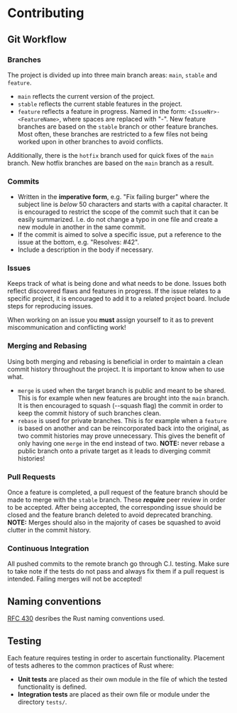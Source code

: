 # Contributing

## Git Workflow

### Branches
The project is divided up into three main branch areas: `main`, `stable` and `feature`. 
- `main` reflects the current version of the project.
- `stable` reflects the current stable features in the project.
- `feature` reflects a feature in progress. Named in the form: `<IssueNr>-<FeatureName>`, where spaces are replaced with "-". New feature branches are based on the `stable` branch or other feature branches. Most often, these branches are restricted to a few files not being worked upon in other branches to avoid conflicts.

Additionally, there is the `hotfix` branch used for quick fixes of the `main` branch. New hotfix branches are based on the `main` branch as a result. 

### Commits
- Written in the **imperative form**, e.g. "Fix failing burger" where the subject line is *below* 50 characters and starts with a capital character. It is encouraged to restrict the scope of the commit such that it can be easily summarized. I.e. do not change a typo in one file and create a new module in another in the same commit. 
- If the commit is aimed to solve a specific issue, put a reference to the issue at the bottom, e.g. "Resolves: #42".
- Include a description in the body if necessary.

### Issues
Keeps track of what is being done and what needs to be done. Issues both reflect discovered flaws and features in progress. If the issue relates to a specific project, it is encouraged to add it to a related project board.
Include steps for reproducing issues.

When working on an issue you **must** assign yourself to it as to prevent miscommunication and conflicting work!

### Merging and Rebasing
Using both merging and rebasing is beneficial in order to maintain a clean commit history throughout the project. It is important to know when to use what.

- `merge` is used when the target branch is public and meant to be shared. This is for example when new features are brought into the `main` branch. It is then encouraged to squash (--squash flag) the commit in order to keep the commit history of such branches clean.
- `rebase` is used for private branches. This is for example when a `feature` is based on another and can be reincorporated back into the original, as two commit histories may prove unnecessary. This gives the benefit of only having one `merge` in the end instead of two. **NOTE:** never rebase a public branch onto a private target as it leads to diverging commit histories!

### Pull Requests
Once a feature is completed, a pull request of the feature branch should be made to merge with the `stable` branch. These ***require*** peer review in order to be accepted. After being accepted, the corresponding issue should be closed and the feature branch deleted to avoid deprecated branching.
**NOTE:** Merges should also in the majority of cases be squashed to avoid clutter in the commit history.

### Continuous Integration
All pushed commits to the remote branch go through C.I. testing. Make sure to take note if the tests do not pass and always fix them if a pull request is intended. Failing merges will not be accepted!

## Naming conventions
[RFC 430](https://github.com/rust-lang/rfcs/blob/master/text/0430-finalizing-naming-conventions.md) desribes the Rust naming conventions used. 

## Testing
Each feature requires testing in order to ascertain functionality. 
Placement of tests adheres to the common practices of Rust where:

- **Unit tests** are placed as their own module in the file of which the tested functionality is defined.
- **Integration tests** are placed as their own file or module under the directory ``tests/``.
